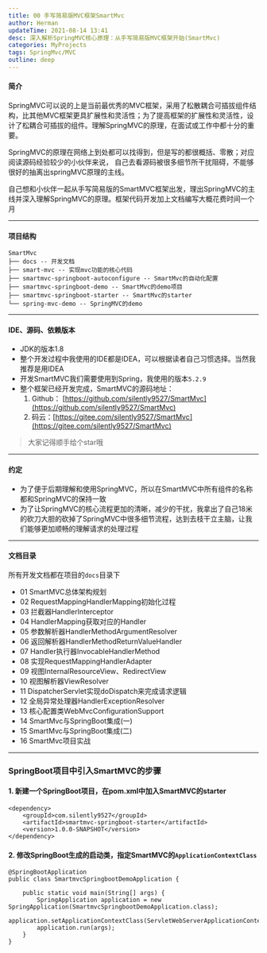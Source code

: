 ```yaml
---
title: 00 手写简易版MVC框架SmartMvc
author: Herman
updateTime: 2021-08-14 13:41
desc: 深入解析SpringMVC核心原理：从手写简易版MVC框架开始(SmartMvc)
categories: MyProjects
tags: SpringMvc/MVC
outline: deep
---
```



#### 简介
SpringMVC可以说的上是当前最优秀的MVC框架，采用了松散耦合可插拔组件结构，比其他MVC框架更具扩展性和灵活性；为了提高框架的扩展性和灵活性，设计了松耦合可插拔的组件。理解SpringMVC的原理，在面试或工作中都十分的重要。

SpringMVC的原理在网络上到处都可以找得到，但是写的都很概括、零散；对应阅读源码经验较少的小伙伴来说，
自己去看源码被很多细节所干扰阻碍，不能够很好的抽离出springMVC原理的主线。

自己想和小伙伴一起从手写简易版的SmartMVC框架出发，理出SpringMVC的主线并深入理解SpringMVC的原理。框架代码开发加上文档编写大概花费时间一个月

---
#### 项目结构

```
SmartMvc
├── docs -- 开发文档
├── smart-mvc -- 实现mvc功能的核心代码
├── smartmvc-springboot-autoconfigure -- SmartMvc的自动化配置
├── smartmvc-springboot-demo -- SmartMvc的demo项目
├── smartmvc-springboot-starter -- SmartMvc的starter
└── spring-mvc-demo -- SpringMVC的demo
```
---
#### IDE、源码、依赖版本
- JDK的版本1.8
- 整个开发过程中我使用的IDE都是IDEA，可以根据读者自己习惯选择。当然我推荐是用IDEA
- 开发SmartMVC我们需要使用到Spring，我使用的版本`5.2.9`
- 整个框架已经开发完成，SmartMVC的源码地址：
    1. Github： [https://github.com/silently9527/SmartMvc](https://github.com/silently9527/SmartMvc) 
    2. 码云：[https://gitee.com/silently9527/SmartMvc](https://gitee.com/silently9527/SmartMvc)

> 大家记得顺手给个star哦

---
#### 约定
- 为了便于后期理解和使用SpringMVC，所以在SmartMVC中所有组件的名称都和SpringMVC的保持一致
- 为了让SpringMVC的核心流程更加的清晰，减少的干扰，我拿出了自己18米的砍刀大胆的砍掉了SpringMVC中很多细节流程，达到去枝干立主脑，让我们能够更加顺畅的理解请求的处理过程

---
#### 文档目录

所有开发文档都在项目的`docs`目录下

- 01 SmartMVC总体架构规划
- 02 RequestMappingHandlerMapping初始化过程
- 03 拦截器HandlerInterceptor
- 04 HandlerMapping获取对应的Handler
- 05 参数解析器HandlerMethodArgumentResolver
- 06 返回解析器HandlerMethodReturnValueHandler
- 07 Handler执行器InvocableHandlerMethod
- 08 实现RequestMappingHandlerAdapter
- 09 视图InternalResourceView、RedirectView
- 10 视图解析器ViewResolver
- 11 DispatcherServlet实现doDispatch来完成请求逻辑
- 12 全局异常处理器HandlerExceptionResolver
- 13 核心配置类WebMvcConfigurationSupport
- 14 SmartMvc与SpringBoot集成(一)
- 15 SmartMvc与SpringBoot集成(二)
- 16 SmartMvc项目实战


---
### SpringBoot项目中引入SmartMVC的步骤

#### 1. 新建一个SpringBoot项目，在pom.xml中加入SmartMVC的starter

```
<dependency>
    <groupId>com.silently9527</groupId>
    <artifactId>smartmvc-springboot-starter</artifactId>
    <version>1.0.0-SNAPSHOT</version>
</dependency>
```

#### 2. 修改SpringBoot生成的启动类，指定SmartMVC的`ApplicationContextClass`

```
@SpringBootApplication
public class SmartmvcSpringbootDemoApplication {

    public static void main(String[] args) {
        SpringApplication application = new SpringApplication(SmartmvcSpringbootDemoApplication.class);
        application.setApplicationContextClass(ServletWebServerApplicationContext.class);
        application.run(args);
    }
}
```
